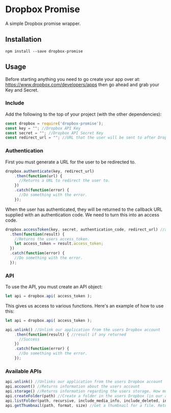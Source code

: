 # Dropbox Promise

  A simple Dropbox promise wrapper.

## Installation
  `npm install --save dropbox-promise`

## Usage

  Before starting anything you need to go create your app over at: https://www.dropbox.com/developers/apps then go ahead and grab your Key and Secret.

### Include

  Add the following to the top of your project (with the other dependencies):

  ```javascript
  const dropbox = require('dropbox-promise');
  const key = ""; //Dropbox API Key
  const secret = ""; //Dropbox API Secret Key
  const redirect_url = ""; //URL that the user will be sent to after Dropbox authentication
  ```

### Authentication

  First you must generate a URL for the user to be redirected to.

  ```javascript
  dropbox.authenticate(key, redirect_url)
      .then(function(url) {
        //Returns a URL to redirect the user to.
      })
      .catch(function(error) {
        //Do something with the error.
      });
  ```

  When the user has authenticated, they will be returned to the callback URL supplied with an authentication code. We need to turn this into an access code.

  ```javascript
  dropbox.accessToken(key, secret, authentication_code, redirect_url) //authentication_code is supplied by dropbox after user authentication
    .then(function(result) {
      //Returns the users access_token.
      let access_token = result.access_token;
    })
    .catch(function(error) {
      //Do something with the error.
    });
  ```

### API

  To use the API, you must create an API object:

  ```javascript
  let api = dropbox.api( access_token );
  ```

  This gives us access to various functions. Here's an example of how to use this:

  ```javascript
  let api = dropbox.api( access_token );

  api.unlink() //Unlink our application from the users Dropbox account
      .then(function(result) { //result if any returned
        //Success
      })
      .catch(function(error) {
        //Do something with the error.
      });
  ```


### Available APIs

  ```javascript
  api.unlink() //Unlinks our application from the users Dropbox account
  api.account() //Returns information about the users account
  api.storage() //Returns information regarding the users storage. How much they have and how much they've used
  api.createFolder(path) //Create a folder in the users Dropbox (in our application folder if set up that way)
  api.listFolder(path, recursive, include_media_info, include_deleted, include_has_explicit_shared_members, include_mounted_folders) //List the contents of a folder. All are optional except path
  api.getThumbnail(path, format, size) //Get a thumbnail for a file. Returns a downloaded image. All are optional except path
  ```
